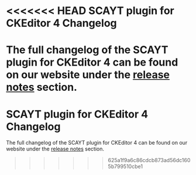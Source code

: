 <<<<<<< HEAD
SCAYT plugin for CKEditor 4 Changelog
====================

The full changelog of the SCAYT plugin for CKEditor 4 can be found on our website under the [release notes](https://webspellchecker.com/release-notes/) section.
=======
SCAYT plugin for CKEditor 4 Changelog
====================

The full changelog of the SCAYT plugin for CKEditor 4 can be found on our website under the [release notes](https://webspellchecker.com/release-notes/) section.
>>>>>>> 625a1f9a6c86cdcb873ad56dc1605b799510cbe1
